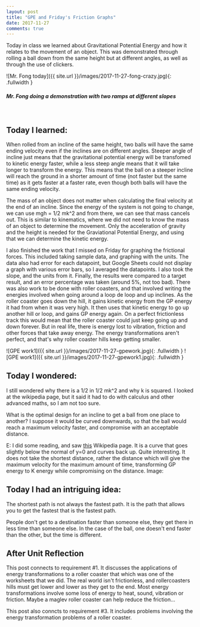 ```yaml
---
layout: post
title: "GPE and Friday's Friction Graphs"
date: 2017-11-27
comments: true
---
```


Today in class we learned about Gravitational Potential Energy and how it relates to the movement of an object. This was demonstrated through rolling a ball down from the same height but at different angles, as well as through the use of clickers.

![Mr. Fong today]({{ site.url }}/images/2017-11-27-fong-crazy.jpg){: .fullwidth }

##### Mr. Fong doing a demonstration with two ramps at different slopes

<br/>

## Today I learned:

When rolled from an incline of the same height, two balls will have the same ending velocity even if the inclines are on different angles. Steeper angle of incline just means that the gravitational potential energy will be transfomed to kinetic energy faster, while a less steep angle means that it will take longer to transform the energy. This means that the ball on a steeper incline will reach the ground in a shorter amount of time (not faster but the same time) as it gets faster at a faster rate, even though both balls will have the same ending velocity.

The mass of an object does not matter when calculating the final velocity at the end of an incline. Since the energy of the system is not going to change, we can use mgh = 1/2 mk^2 and from there, we can see that mass cancels out. This is similar to kinematics, where we did not need to know the mass of an object to determine the movement. Only the acceleration of gravity and the height is needed for the Graviational Potential Energy, and using that we can determine the kinetic energy.

I also finished the work that I missed on Friday for graphing the frictional forces. This included taking sample data, and graphing with the units. The data also had error for each datapoint, but Google Sheets could not display a graph with various error bars, so I averaged the datapoints. I also took the slope, and the units from it. Finally, the results were compared to a target result, and an error percentage was taken (around 5%, not too bad). There was also work to be done with roller coasters, and that involved writing the energies involved when going around a loop de loop and up inclines. As the roller coaster goes down the hill, it gains kinetic energy from the GP energy it had from when it was very high. It then uses that kinetic energy to go up another hill or loop, and gains GP energy again. On a perfect frictionless track this would mean that the roller coaster could just keep going up and down forever. But in real life, there is energy lost to vibration, friction and other forces that take away energy. The energy transformations aren't perfect, and that's why roller coaster hills keep getting smaller.

![GPE work1]({{ site.url }}/images/2017-11-27-gpework.jpg){: .fullwidth }
![GPE work1]({{ site.url }}/images/2017-11-27-gpework1.jpg){: .fullwidth }

## Today I wondered:

I still wondered why there is a 1/2 in 1/2 mk^2 and why k is squared. I looked at the wikipedia page, but it said it had to do with calculus and other advanced maths, so I am not too sure.

What is the optimal design for an incline to get a ball from one place to another? I suppose it would be curved downwards, so that the ball would reach a maximum velocity faster, and compromise with an acceptable distance.

E: I did some reading, and saw <a href="https://en.wikipedia.org/wiki/Brachistochrone_curve">this</a> Wikipedia page. It is a curve that goes slightly below the normal of y=0 and curves back up. Quite interesting. It does not take the shortest distance, rather the distance which will give the maximum velocity for the maximum amount of time, transforming GP energy to K energy while compromising on the distance. Image:

## Today I had an intriguing idea:

The shortest path is not always the fastest path. It is the path that allows you to get the fastest that is the fastest path. 

People don't get to a destination faster than someone else, they get there in less time than someone else. In the case of the ball, one doesn't end faster than the other, but the time is different.

## After Unit Reflection

This post connects to requirement #1.  It discusses the applications of energy transformations to a roller coaster that which was one of the worksheets that we did. The real world isn't frictionless, and rollercoasters hills must get lower and lower as they get to the end. Most energy transformations involve some loss of energy to heat, sound, vibration or friction. Maybe a maglev roller coaster can help reduce the friction...

This post also conncts to requirement #3. It includes problems involving the energy transformation problems of a roller coaster.
